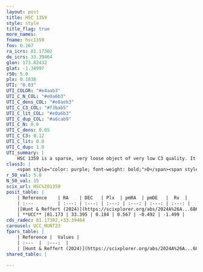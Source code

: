 ```yaml
---
layout: post
title: HSC 1359
style: style
title_flag: true
more_names: 
fname: hsc1359
fov: 0.167
ra_icrs: 81.17302
de_icrs: 33.39464
glon: 173.82432
glat: -1.34997
r50: 5.0
plx: 0.1838
UTI: "0.03"
UTI_COLOR: "#e4aab3"
UTI_C_N_COL: "#e0a6b3"
UTI_C_dens_COL: "#e8aeb3"
UTI_C_C3_COL: "#f3bab5"
UTI_C_lit_COL: "#e0a6b3"
UTI_C_dup_COL: "#a6cab9"
UTI_C_N: 0.0
UTI_C_dens: 0.05
UTI_C_C3: 0.12
UTI_C_lit: 0.0
UTI_C_dup: 1.0
UTI_summary: |
    HSC 1359 is a sparse, very loose object of very low C3 quality. It was recently reported in the literature.<br><br><span style="color: #99180f; font-weight: bold;">Warning: </span>contains less than 25 stars with <i>P>0.5</i> estimated.
class3: |
    <span style="color: purple; font-weight: bold;">D</span><span style="color: red; font-weight: bold;">C</span>
r_50_val: 5.0
N_50_val: 15
scix_url: HSC%201359
posit_table: |
    | Reference    | RA    | DEC   | Plx  | pmRA  | pmDE   |  Rv  |
    | :---         | :---: | :---: | :---: | :---: | :---: | :---: |
    |[Hunt & Reffert (2024)](https://scixplorer.org/abs/2024A%26A...686A..42H) | 81.191 | 33.398 | 0.185 | 0.448 | -0.525 | -9.892 |
    | **UCC** |81.173 | 33.395 | 0.184 | 0.567 | -0.492 | -1.499 | 
cds_radec: 81.17302,+33.39464
carousel: UCC_HUNT23
fpars_table: |
    | Reference |  Values |
    | :---  |  :---:  |
    | [Hunt & Reffert (2024)](https://scixplorer.org/abs/2024A%26A...686A..42H) | `MassJ=184.481` |
shared_table: |
    
---
```

